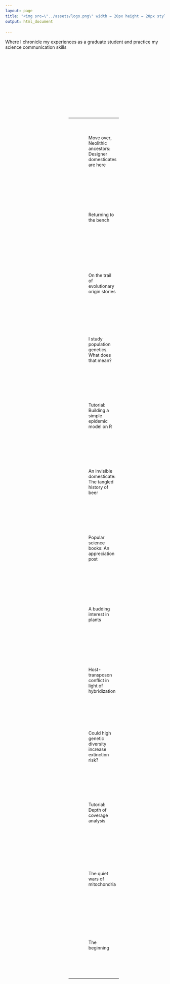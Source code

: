 ```yaml
---
layout: page
title: "<img src=\"../assets/logo.png\" width = 20px height = 20px style=\"float: left;\"/> &emsp;Genome Inquirer"
output: html_document

---
```

Where I chronicle my experiences as a graduate student and practice my science communication skills  


<table style="padding:200px" border=0>
  <tr>
    <td> 
         <img src="../assets/denovo.png"  alt="13" width = 200vw height = 200vw 
         display =block margin= 50vw>
         </td>
 <td>&emsp;&emsp;</td>
 <td>Move over, Neolithic ancestors: Designer domesticates are here</td>
  </tr>
  <tr>
    <td> 
         <img src="../assets/ratchet.png"  alt="12" width = 200vw height = 200vw
         display =block margin= 50vw></td>
 <td>&emsp;&emsp;</td>     
 <td>Returning to the bench</td>
  </tr>
  
  
  <tr>
    <td> 
         <img src="../assets/origin.png"  alt="11" width = 200px height = 200px
         object-fit:cover></td>
 <td>&emsp;&emsp;</td>     
 <td>On the trail of evolutionary origin stories</td>
  </tr>
  
  <tr>
    <td> 
         <img src="../assets/pca.png"  alt="10" width = 200px height = 200px
         object-fit:cover></td>
 <td>&emsp;&emsp;</td>     
 <td>I study population genetics. What does that mean?</td>
  </tr>
  
  <tr>
    <td> 
         <img src="../assets/epidemic.png"  alt="9" width = 200px height = 200px
         object-fit:cover></td>
 <td>&emsp;&emsp;</td>     
 <td>Tutorial: Building a simple epidemic model on R</td>
  </tr>
  
  <tr>
    <td> 
         <img src="../assets/beer.png"  alt="8" width = 200px height = 200px
         object-fit:cover></td>
 <td>&emsp;&emsp;</td>     
 <td>An invisible domesticate: The tangled history of beer</td>
  </tr>
  
  <tr>
    <td> 
         <img src="../assets/popsci.png"  alt="7" width = 200px height = 200px
         object-fit:cover></td>
<td>&emsp;&emsp;</td>    
 <td>Popular science books: An appreciation post</td>
  </tr>
  
  <tr>
    <td> 
         <img src="../assets/bud.jpeg"  alt="6" width = 200px height = 200px
         object-fit:cover></td>
 <td>&emsp;&emsp;</td>     
 <td>A budding interest in plants</td>
  </tr>
  
  
  <tr>
    <td> 
         <img src="../assets/abudhabi.jpeg"  alt="5" width = 200px height = 200px
         object-fit:cover></td>
<td>&emsp;&emsp;</td>      
 <td>Host-transposon conflict in light of hybridization</td>
  </tr>
  
  <tr>
    <td> 
         <img src="../assets/risk.jpeg"  alt="4" width = 200px height = 200px
         object-fit:cover></td>
 <td>&emsp;&emsp;</td>     
 <td>Could high genetic diversity increase extinction risk?</td>
  </tr>
  
  <tr>
    <td> 
         <img src="../assets/coverage.png"  alt="3" width = 200px height = 200px
         object-fit:cover></td>
 <td>&emsp;&emsp;</td>      
 <td>Tutorial: Depth of coverage analysis</td>
  </tr>
  
  <tr>
    <td> 
         <img src="../assets/mito.png"  alt="2" width = 200px height = 200px
         object-fit:cover></td>
 <td>&emsp;&emsp;</td>     
 <td>The quiet wars of mitochondria</td>
  </tr>
  
  <tr>
    <td> 
         <img src="../assets/theme.png"  alt="1" width = 200px height = 200px
         object-fit:cover></td>
 <td>&emsp;&emsp;</td>     
 <td>The beginning</td>
  </tr>
  
  
</table>
